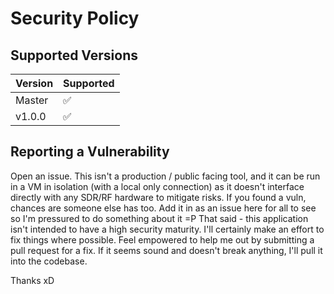 # Security Policy

## Supported Versions

| Version | Supported          |
| ------- | ------------------ |
| Master  | :white_check_mark: |
| v1.0.0  | :white_check_mark: |


## Reporting a Vulnerability

Open an issue. This isn't a production / public facing tool, and it can be run in a VM in isolation (with a local only connection) as it doesn't interface directly with any SDR/RF hardware to mitigate risks. If you found a vuln, chances are someone else has too. Add it in as an issue here for all to see so I'm pressured to do something about it =P
That said - this application isn't intended to have a high security maturity. I'll certainly make an effort to fix things where possible.
Feel empowered to help me out by submitting a pull request for a fix. If it seems sound and doesn't break anything, I'll pull it into the codebase.

Thanks xD
